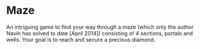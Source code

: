 Maze
====

An intriguing game to find your way through a maze (which only the author Navin has solved to date [April 2014]) consisting of 4 sections, portals and wells. Your goal is to reach and secure a precious diamond.
